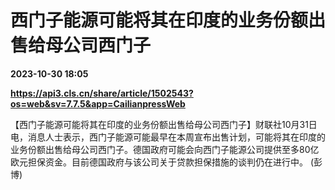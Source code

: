 # 西门子能源可能将其在印度的业务份额出售给母公司西门子

**2023-10-30 18:05**

**https://api3.cls.cn/share/article/1502543?os=web&sv=7.7.5&app=CailianpressWeb**

【西门子能源可能将其在印度的业务份额出售给母公司西门子】财联社10月31日电，消息人士表示，西门子能源可能最早在本周宣布出售计划，可能将其在印度的业务份额出售给母公司西门子。德国政府可能会向西门子能源公司提供至多80亿欧元担保资金。目前德国政府与该公司关于贷款担保措施的谈判仍在进行中。 (彭博)
